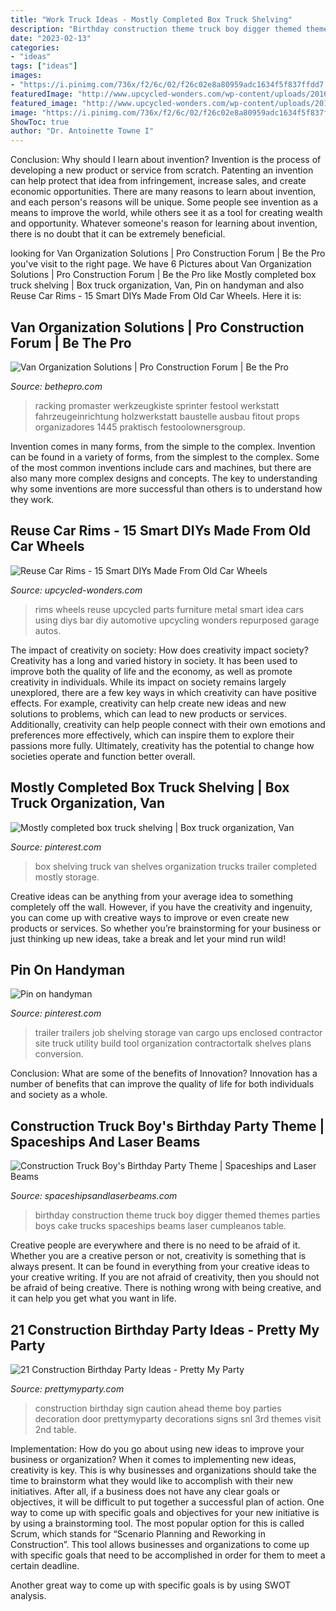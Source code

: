 ```yaml
---
title: "Work Truck Ideas - Mostly Completed Box Truck Shelving"
description: "Birthday construction theme truck boy digger themed themes parties boys cake trucks spaceships beams laser cumpleanos table"
date: "2023-02-13"
categories:
- "ideas"
tags: ["ideas"]
images:
- "https://i.pinimg.com/736x/f2/6c/02/f26c02e8a80959adc1634f5f837ffdd7.jpg"
featuredImage: "http://www.upcycled-wonders.com/wp-content/uploads/2016/09/reuse-car-rims-metal-upcycled-wheels-barstools-smart-art-idea.jpg"
featured_image: "http://www.upcycled-wonders.com/wp-content/uploads/2016/09/reuse-car-rims-metal-upcycled-wheels-barstools-smart-art-idea.jpg"
image: "https://i.pinimg.com/736x/f2/6c/02/f26c02e8a80959adc1634f5f837ffdd7.jpg"
ShowToc: true
author: "Dr. Antoinette Towne I"
---
```



Conclusion: Why should I learn about invention?
Invention is the process of developing a new product or service from scratch. Patenting an invention can help protect that idea from infringement, increase sales, and create economic opportunities. There are many reasons to learn about invention, and each person's reasons will be unique. Some people see invention as a means to improve the world, while others see it as a tool for creating wealth and opportunity. Whatever someone's reason for learning about invention, there is no doubt that it can be extremely beneficial.

	

		
looking for Van Organization Solutions | Pro Construction Forum | Be the Pro you've visit to the right page. We have 6 Pictures about Van Organization Solutions | Pro Construction Forum | Be the Pro like Mostly completed box truck shelving | Box truck organization, Van, Pin on handyman and also Reuse Car Rims - 15 Smart DIYs Made From Old Car Wheels. Here it is:
		
    
## Van Organization Solutions | Pro Construction Forum | Be The Pro

<img loading=lazy src="https://bethepro.com/wp-content/uploads/2013/12/IMG_1445.jpg" onerror="this.onerror=null;this.src='https://tse4.mm.bing.net/th?id=OIP.r9zskYuMT4IvF-3IdWIwKAHaJ4&amp;pid=15.1';" alt="Van Organization Solutions | Pro Construction Forum | Be the Pro">

_Source: bethepro.com_

>racking promaster werkzeugkiste sprinter festool werkstatt fahrzeugeinrichtung holzwerkstatt baustelle ausbau fitout props organizadores 1445 praktisch festoolownersgroup. 

	

Invention comes in many forms, from the simple to the complex.
Invention can be found in a variety of forms, from the simplest to the complex. Some of the most common inventions include cars and machines, but there are also many more complex designs and concepts. The key to understanding why some inventions are more successful than others is to understand how they work.

    
## Reuse Car Rims - 15 Smart DIYs Made From Old Car Wheels

<img loading=lazy src="http://www.upcycled-wonders.com/wp-content/uploads/2016/09/reuse-car-rims-metal-upcycled-wheels-barstools-smart-art-idea.jpg" onerror="this.onerror=null;this.src='https://tse4.mm.bing.net/th?id=OIP.iZHIiMxO1acdafjqPHxAowHaHa&amp;pid=15.1';" alt="Reuse Car Rims - 15 Smart DIYs Made From Old Car Wheels">

_Source: upcycled-wonders.com_

>rims wheels reuse upcycled parts furniture metal smart idea cars using diys bar diy automotive upcycling wonders repurposed garage autos. 

	

The impact of creativity on society: How does creativity impact society?
Creativity has a long and varied history in society. It has been used to improve both the quality of life and the economy, as well as promote creativity in individuals. While its impact on society remains largely unexplored, there are a few key ways in which creativity can have positive effects. For example, creativity can help create new ideas and new solutions to problems, which can lead to new products or services. Additionally, creativity can help people connect with their own emotions and preferences more effectively, which can inspire them to explore their passions more fully. Ultimately, creativity has the potential to change how societies operate and function better overall.

    
## Mostly Completed Box Truck Shelving | Box Truck Organization, Van

<img loading=lazy src="https://i.pinimg.com/736x/f8/9f/8f/f89f8f8f0c8f972900433b177a97899b--shelving-trucks.jpg" onerror="this.onerror=null;this.src='https://tse4.mm.bing.net/th?id=OIP.ZuCCVhrGzOPN7Iaz4TOQ6QHaNK&amp;pid=15.1';" alt="Mostly completed box truck shelving | Box truck organization, Van">

_Source: pinterest.com_

>box shelving truck van shelves organization trucks trailer completed mostly storage. 

	

Creative ideas can be anything from your average idea to something completely off the wall. However, if you have the creativity and ingenuity, you can come up with creative ways to improve or even create new products or services. So whether you’re brainstorming for your business or just thinking up new ideas, take a break and let your mind run wild!

    
## Pin On Handyman

<img loading=lazy src="https://i.pinimg.com/736x/f2/6c/02/f26c02e8a80959adc1634f5f837ffdd7.jpg" onerror="this.onerror=null;this.src='https://tse1.mm.bing.net/th?id=OIP.hcPq5o5RtevF3M23TSHaLAHaJ4&amp;pid=15.1';" alt="Pin on handyman">

_Source: pinterest.com_

>trailer trailers job shelving storage van cargo ups enclosed contractor site truck utility build tool organization contractortalk shelves plans conversion. 

	

Conclusion: What are some of the benefits of Innovation?
Innovation has a number of benefits that can improve the quality of life for both individuals and society as a whole.

    
## Construction Truck Boy&#039;s Birthday Party Theme | Spaceships And Laser Beams

<img loading=lazy src="http://spaceshipsandlaserbeams.com/wp-content/uploads/2015/09/construction-truck-birthday-party-ideas-boy-digger-theme-1.jpg" onerror="this.onerror=null;this.src='https://tse1.mm.bing.net/th?id=OIP.Ex_zKPHR3qJ7n-H6wWWj3AHaLH&amp;pid=15.1';" alt="Construction Truck Boy&#039;s Birthday Party Theme | Spaceships and Laser Beams">

_Source: spaceshipsandlaserbeams.com_

>birthday construction theme truck boy digger themed themes parties boys cake trucks spaceships beams laser cumpleanos table. 

	

Creative people are everywhere and there is no need to be afraid of it. Whether you are a creative person or not, creativity is something that is always present. It can be found in everything from your creative ideas to your creative writing. If you are not afraid of creativity, then you should not be afraid of being creative. There is nothing wrong with being creative, and it can help you get what you want in life.

    
## 21 Construction Birthday Party Ideas - Pretty My Party

<img loading=lazy src="http://www.prettymyparty.com/wp-content/uploads/2017/07/construction-party-ideas-sign.jpg" onerror="this.onerror=null;this.src='https://tse4.mm.bing.net/th?id=OIP._o-iLqfW1grguLzyA1bIMAHaLH&amp;pid=15.1';" alt="21 Construction Birthday Party Ideas - Pretty My Party">

_Source: prettymyparty.com_

>construction birthday sign caution ahead theme boy parties decoration door prettymyparty decorations signs snl 3rd themes visit 2nd table. 

	

Implementation: How do you go about using new ideas to improve your business or organization?
When it comes to implementing new ideas, creativity is key. This is why businesses and organizations should take the time to brainstorm what they would like to accomplish with their new initiatives. After all, if a business does not have any clear goals or objectives, it will be difficult to put together a successful plan of action.
One way to come up with specific goals and objectives for your new initiative is by using a brainstorming tool. The most popular option for this is called Scrum, which stands for “Scenario Planning and Reworking in Construction”. This tool allows businesses and organizations to come up with specific goals that need to be accomplished in order for them to meet a certain deadline.

Another great way to come up with specific goals is by using SWOT analysis.

